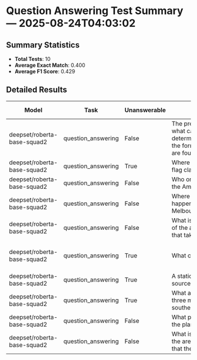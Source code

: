 # Question Answering Test Summary — 2025-08-24T04:03:02
## Summary Statistics
- **Total Tests**: 10
- **Average Exact Match**: 0.400
- **Average F1 Score**: 0.429

## Detailed Results
| Model | Task | Unanswerable | Input | Expected Answers | Output | Exact Match | F1 Score |
|---|---|---|---|---|---|---|---|
| deepset/roberta-base-squad2 | question_answering | False | The&nbsp;presence&nbsp;or&nbsp;absence&nbsp;of​what&nbsp;can&nbsp;be&nbsp;used&nbsp;to​determine&nbsp;the&nbsp;relative&nbsp;age&nbsp;of​the&nbsp;formations&nbsp;in&nbsp;which&nbsp;they​are&nbsp;found? | organisms,&nbsp;organisms,&nbsp;organisms,&nbsp;organisms | fossils&nbsp;in&nbsp;sedimentary&nbsp;rocks.&nbsp;As​organisms | 0.000 | 0.286 |
| deepset/roberta-base-squad2 | question_answering | True | Where&nbsp;did&nbsp;Ribault&nbsp;erect&nbsp;the​flag&nbsp;claiming&nbsp;the&nbsp;land&nbsp;for​France? |  | Jacksonville | 0.000 | 0.000 |
| deepset/roberta-base-squad2 | question_answering | False | Who&nbsp;organized&nbsp;the&nbsp;trees&nbsp;of​the&nbsp;Amazon&nbsp;into&nbsp;four&nbsp;categories? | tatiana&nbsp;kuplich,&nbsp;tatiana&nbsp;kuplich,&nbsp;tatiana​kuplich | Tatiana&nbsp;Kuplich | 1.000 | 1.000 |
| deepset/roberta-base-squad2 | question_answering | False | Where&nbsp;do&nbsp;other&nbsp;tourist&nbsp;events​happen&nbsp;in&nbsp;Victoria&nbsp;outside&nbsp;of​Melbourne? | regional&nbsp;cities,&nbsp;in&nbsp;regional&nbsp;cities,​phillip&nbsp;island | regional&nbsp;cities | 1.000 | 1.000 |
| deepset/roberta-base-squad2 | question_answering | False | What&nbsp;is&nbsp;the&nbsp;shortened&nbsp;name​of&nbsp;the&nbsp;annual&nbsp;yacht&nbsp;race​that&nbsp;takes&nbsp;place? | transpac,&nbsp;transpac,&nbsp;transpac | Transpacific&nbsp;Yacht&nbsp;Race | 0.000 | 0.000 |
| deepset/roberta-base-squad2 | question_answering | True | What&nbsp;came&nbsp;after&nbsp;this&nbsp;oil​crisis? |  | many&nbsp;short-&nbsp;and&nbsp;long-term&nbsp;effects​on&nbsp;global&nbsp;politics&nbsp;and&nbsp;the​global&nbsp;economy | 0.000 | 0.000 |
| deepset/roberta-base-squad2 | question_answering | True | A&nbsp;static&nbsp;equilibrium&nbsp;between&nbsp;three​sources&nbsp;is&nbsp;a&nbsp;way&nbsp;of​doing&nbsp;what? |  | measuring&nbsp;forces | 0.000 | 0.000 |
| deepset/roberta-base-squad2 | question_answering | True | What&nbsp;are&nbsp;two&nbsp;of&nbsp;the​three&nbsp;major&nbsp;cities&nbsp;located&nbsp;in​southern&nbsp;California? |  | Los&nbsp;Angeles&nbsp;and&nbsp;San&nbsp;Diego | 0.000 | 0.000 |
| deepset/roberta-base-squad2 | question_answering | False | What&nbsp;process&nbsp;is&nbsp;responsible&nbsp;for​the&nbsp;planet's&nbsp;oxygen&nbsp;content? | photosynthesis,&nbsp;photosynthesis,&nbsp;photosynthesis,&nbsp;photosynthesis,&nbsp;photosynthesis | photosynthesis | 1.000 | 1.000 |
| deepset/roberta-base-squad2 | question_answering | False | What&nbsp;is&nbsp;the&nbsp;name&nbsp;of​the&nbsp;area&nbsp;past&nbsp;the&nbsp;border​that&nbsp;the&nbsp;megaregion&nbsp;extends&nbsp;into? | tijuana,&nbsp;tijuana,&nbsp;tijuana | Tijuana | 1.000 | 1.000 |
